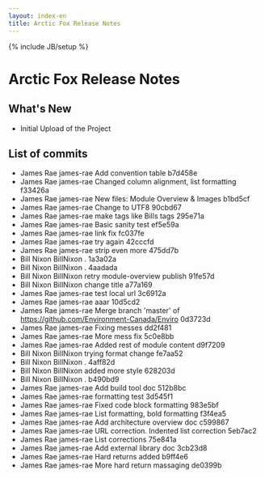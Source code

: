 ```yaml
---
layout: index-en
title: Arctic Fox Release Notes
---
```

{% include JB/setup %}

# Arctic Fox Release Notes

## What's New
* Initial Upload of the Project

## List of commits

* James Rae	james-rae	Add convention table 	b7d458e
* James Rae	james-rae	Changed column alignment, list formatting	f33426a
* James Rae	james-rae	New files: Module Overview & Images 	b1bd5cf
* James Rae	james-rae	Change to UTF8 	90cbd67
* James Rae	james-rae	make tags like Bills tags	295e71a
* James Rae	james-rae	Basic sanity test 	ef5e59a
* James Rae	james-rae	link fix	fc037fe
* James Rae	james-rae	try again	42cccfd
* James Rae	james-rae	strip even more	475dd7b
* Bill Nixon	BillNixon	. 	1a3a02a
* Bill Nixon	BillNixon	. 	4aadada
* Bill Nixon	BillNixon	retry module-overview publish 	91fe57d
* Bill Nixon	BillNixon	change title	a77a169
* James Rae	james-rae	test local url	3c6912a
* James Rae	james-rae	aaar	10d5cd2
* James Rae	james-rae	Merge branch 'master' of https://github.com/Environment-Canada/Enviro	0d3723d
* James Rae	james-rae	Fixing messes	dd2f481
* James Rae	james-rae	More mess fix	5c0e8bb
* James Rae	james-rae	Added rest of module content	d9f7209
* Bill Nixon	BillNixon	trying format change	fe7aa52
* Bill Nixon	BillNixon	. 	4aff82d
* Bill Nixon	BillNixon	added more style	628203d
* Bill Nixon	BillNixon	. 	b490bd9
* James Rae	james-rae	Add build tool doc	512b8bc
* James Rae	james-rae	formatting test 	3d545f1
* James Rae	james-rae	Fixed code block formatting	983e5bf
* James Rae	james-rae	List formatting, bold formatting	f3f4ea5
* James Rae	james-rae	Add architecture overview doc	c599867
* James Rae	james-rae	URL correction. Indented list correction	5eb7ac2
* James Rae	james-rae	List corrections 75e841a
* James Rae	james-rae	Add external library doc	3cb23d8
* James Rae	james-rae	Hard returns added	b9ff4e6
* James Rae	james-rae	More hard return massaging	de0399b
